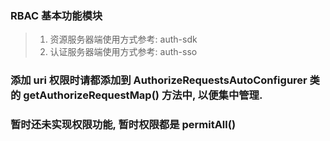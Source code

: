 ### RBAC 基本功能模块
> 1. 资源服务器端使用方式参考: auth-sdk
> 2. 认证服务器端使用方式参考: auth-sso

### 添加 uri 权限时请都添加到 AuthorizeRequestsAutoConfigurer 类的 getAuthorizeRequestMap() 方法中, 以便集中管理.

### 暂时还未实现权限功能, 暂时权限都是 permitAll()